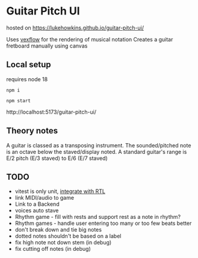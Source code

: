 # Guitar Pitch UI

hosted on https://lukehowkins.github.io/guitar-pitch-ui/

Uses [vexflow](http://www.vexflow.com/build/docs) for the rendering of musical notation
Creates a guitar fretboard manually using canvas

## Local setup

requires node 18

`npm i`

`npm start`

http://localhost:5173/guitar-pitch-ui/

## Theory notes

A guitar is classed as a transposing instrument. The sounded/pitched note is an octave below the staved/display noted.
A standard guitar's range is E/2 pitch (E/3 staved) to E/6 (E/7 staved)

## TODO

- vitest is only unit, [integrate with RTL](https://www.robinwieruch.de/vitest-react-testing-library/)
- link MIDI/audio to game
- Link to a Backend
- voices auto stave
- Rhythm game - fill with rests and support rest as a note in rhythm?
- Rhythm games - handle user entering too many or too few beats better
- don't break down and tie big notes
- dotted notes shouldn't be based on a label
- fix high note not down stem (in debug)
- fix cutting off notes (in debug)
